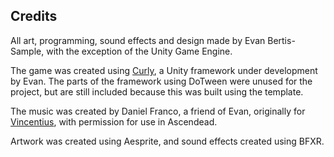 ## Credits
All art, programming, sound effects and design made by Evan Bertis-Sample, with the exception of the Unity Game Engine.

The game was created using [Curly](https://github.com/Evan-Bertis-Sample/Curly), a Unity framework under development by Evan. The parts of the framework using DoTween were unused for the project, but are still included because this was built using the template.

The music was created by Daniel Franco, a friend of Evan, originally for [Vincentius](https://evanmakesstuff.itch.io/vincentius), with permission for use in Ascendead.

Artwork was created using Aesprite, and sound effects created using BFXR.

